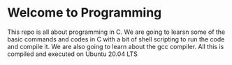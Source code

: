 # Welcome to Programming
This repo is all about programming in C. We are going to learsn some of the basic commands and codes in C with a bit of shell scripting to run the code and compile it.
We are also going to learn about the gcc compiler.
All this is compiled and executed on Ubuntu 20.04 LTS
